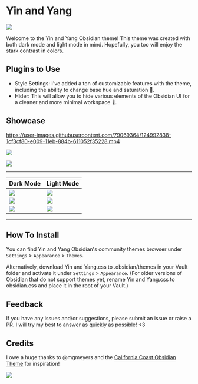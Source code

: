 # Yin and Yang

![](https://raw.githubusercontent.com/chetachiezikeuzor/Yin-and-Yang-Theme/main/assets/Yin%20and%20Yang%20Demo%20Header.png)

Welcome to the Yin and Yang Obsidian theme! This theme was created with both dark mode and light mode in mind. Hopefully, you too will enjoy the stark contrast in colors.

## Plugins to Use

- Style Settings: I've added a ton of customizable features with the theme, including the ability to change base hue and saturation 🥳.
- Hider: This will allow you to hide various elements of the Obsidian UI for a cleaner and more minimal workspace 🤗.

## Showcase

https://user-images.githubusercontent.com/79069364/124992838-1cf3cf80-e009-11eb-884b-611052f35228.mp4

![](https://github.com/chetachiezikeuzor/Yin-and-Yang-Theme/blob/main/assets/screenshot.png)

![](https://github.com/chetachiezikeuzor/Yin-and-Yang-Theme/blob/main/assets/dark1.png)

---

| Dark Mode                                                                               | Light Mode                                                                               |
| --------------------------------------------------------------------------------------- | ---------------------------------------------------------------------------------------- |
| ![](https://github.com/chetachiezikeuzor/Yin-and-Yang-Theme/blob/main/assets/dark1.png) | ![](https://github.com/chetachiezikeuzor/Yin-and-Yang-Theme/blob/main/assets/light1.png) |
| ![](https://github.com/chetachiezikeuzor/Yin-and-Yang-Theme/blob/main/assets/dark2.png) | ![](https://github.com/chetachiezikeuzor/Yin-and-Yang-Theme/blob/main/assets/light2.png) |
| ![](https://github.com/chetachiezikeuzor/Yin-and-Yang-Theme/blob/main/assets/dark3.png) | ![](https://github.com/chetachiezikeuzor/Yin-and-Yang-Theme/blob/main/assets/light3.png) |

---

## How To Install

You can find Yin and Yang Obsidian's community themes browser under `Settings` > `Appearance` > `Themes`.

Alternatively, download Yin and Yang.css to .obsidian/themes in your Vault folder and activate it under `Settings` > `Appearance`. (For older versions of Obsidian that do not support themes yet, rename Yin and Yang.css to obsidian.css and place it in the root of your Vault.)

## Feedback

If you have any issues and/or suggestions, please submit an issue or raise a PR. I will try my best to answer as quickly as possible! <3

## Credits

I owe a huge thanks to @mgmeyers and the [California Coast Obsidian Theme](https://github.com/mgmeyers/obsidian-california-coast-theme) for inspiration!

<a href="https://www.buymeacoffee.com/chetachi"><img src="https://img.buymeacoffee.com/button-api/?text=Buy me a coffee&amp;emoji=&amp;slug=chetachi&amp;button_colour=e3e7ef&amp;font_colour=262626&amp;font_family=Inter&amp;outline_colour=262626&amp;coffee_colour=ff0000"></a>
